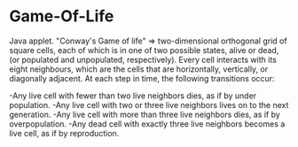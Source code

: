 # Game-Of-Life
Java applet.
"Conway's Game of life" =>
two-dimensional orthogonal grid of square cells, each of which is in one of two possible states, alive or dead, (or populated and unpopulated, respectively). Every cell interacts with its eight neighbours, which are the cells that are horizontally, vertically, or diagonally adjacent. At each step in time, the following transitions occur:

-Any live cell with fewer than two live neighbors dies, as if by under population.
-Any live cell with two or three live neighbors lives on to the next generation.
-Any live cell with more than three live neighbors dies, as if by overpopulation.
-Any dead cell with exactly three live neighbors becomes a live cell, as if by reproduction.
